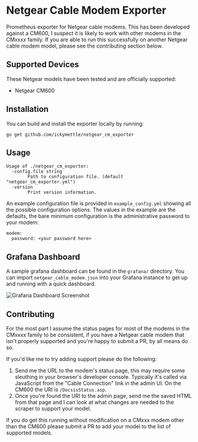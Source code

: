 # Netgear Cable Modem Exporter

Prometheus exporter for Netgear cable modems. This has been developed against a CM600, I suspect it
is likely to work with other modems in the CMxxxx family. If you are able to run this successfully
on another Netgear cable modem model, please see the contributing section below.

## Supported Devices

These Netgear models have been tested and are officially supported:

* Netgear CM600

## Installation

You can build and install the exporter locally by running:

```
go get github.com/ickymettle/netgear_cm_exporter
```

## Usage

```
Usage of ./netgear_cm_exporter:
  -config.file string
    	Path to configuration file. (default "netgear_cm_exporter.yml")
  -version
    	Print version information.
```

An example configuration file is provided in `example_config.yml` showing all the possible
configuration options. The values in the example are the defaults, the bare minimum configuration
is the administrative password to your modem:

```
modem:
  password: <your password here>
```

## Grafana Dashboard

A sample grafana dashboard can be found in the `grafana/` directory. You can import `netgear_cable_modem.json` into 
your Grafana instance to get up and running with a quick dashboard.

![Grafana Dashboard Screenshot](/grafana/dashboard_screenshot.png)

## Contributing

For the most part I assume the status pages for most of the modems in the CMxxxx family to be
consistent, if you have a Netgear cable modem that isn't properly supported and you're happy to
submit a PR, by all means do so.

If you'd like me to try adding support please do the following:

1. Send me the URL to the modem's status page, this may require some sleuthing in your browser's
   developer console. Typically it's called via JavaScript from the "Cable Connection" link in
   the admin UI. On the CM600 the URI is `/DocsisStatus.asp`.
2. Once you're found the URI to the admin page, send me the saved HTML from that page and I can
   look at what changes are needed to the scraper to support your model.
   
If you do get this running without modification on a CMxxx modem other than the CM600 please submit
a PR to add your model to the list of supported models.
